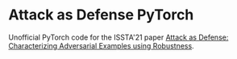 # Attack as Defense PyTorch

Unofficial PyTorch code for the ISSTA'21 paper [Attack as Defense: Characterizing Adversarial Examples using Robustness](https://dl.acm.org/doi/10.1145/3460319.3464822).
